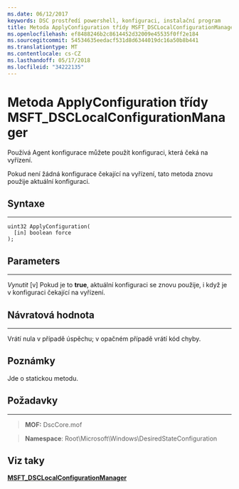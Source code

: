 ```yaml
---
ms.date: 06/12/2017
keywords: DSC prostředí powershell, konfiguraci, instalační program
title: Metoda ApplyConfiguration třídy MSFT_DSCLocalConfigurationManager
ms.openlocfilehash: ef8488246b2c8614452d32009e45535f0ff2e184
ms.sourcegitcommit: 54534635eedacf531d8d6344019dc16a50b8b441
ms.translationtype: MT
ms.contentlocale: cs-CZ
ms.lasthandoff: 05/17/2018
ms.locfileid: "34222135"
---
```

# <a name="applyconfiguration-method-of-the-msftdsclocalconfigurationmanager-class"></a>Metoda ApplyConfiguration třídy MSFT_DSCLocalConfigurationManager

Používá Agent konfigurace můžete použít konfiguraci, která čeká na vyřízení.

Pokud není žádná konfigurace čekající na vyřízení, tato metoda znovu použije aktuální konfiguraci.


## <a name="syntax"></a>Syntaxe
------

```mof
uint32 ApplyConfiguration(
  [in] boolean force
);
```

## <a name="parameters"></a>Parameters
----------

*Vynutit* \[v\] Pokud je to **true**, aktuální konfiguraci se znovu použije, i když je v konfiguraci čekající na vyřízení.

## <a name="return-value"></a>Návratová hodnota
------------

Vrátí nula v případě úspěchu; v opačném případě vrátí kód chyby.

## <a name="remarks"></a>Poznámky

Jde o statickou metodu.

## <a name="requirements"></a>Požadavky
------------
>**MOF:** DscCore.mof

>**Namespace**: Root\Microsoft\Windows\DesiredStateConfiguration


## <a name="see-also"></a>Viz taky


[**MSFT_DSCLocalConfigurationManager**](msft-dsclocalconfigurationmanager.md)